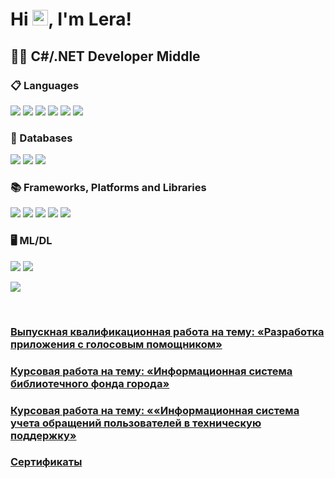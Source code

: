 # Hi <img src="https://media.giphy.com/media/hvRJCLFzcasrR4ia7z/giphy.gif" width="25px">, I'm Lera!

## 🧑‍💻 С#/.NET Developer Middle 

<h3>📋 Languages</h3>
 <p>
  	<img src="https://img.shields.io/badge/c%23%20-%23239120.svg?&style=for-the-badge&logo=c-sharp&logoColor=white"/>
  <img src="https://img.shields.io/badge/css3%20-%231572B6.svg?&style=for-the-badge&logo=css3&logoColor=white"/>
  <img src="https://img.shields.io/badge/html5%20-%23E34F26.svg?&style=for-the-badge&logo=html5&logoColor=white"/>
  <img src="https://img.shields.io/badge/java-%23ED8B00.svg?&style=for-the-badge&logo=java&logoColor=white"/>
  <img src="https://img.shields.io/badge/javascript%20-%23323330.svg?&style=for-the-badge&logo=javascript&logoColor=%23F7DF1E"/>
  <img src="https://img.shields.io/badge/python%20-%2314354C.svg?&style=for-the-badge&logo=python&logoColor=white"/>
 </p>
 
<h3>💾 Databases</h3>
<p>
 <img src="https://img.shields.io/badge/mysql-%2300f.svg?&style=for-the-badge&logo=mysql&logoColor=white"/>
 <img src ="https://img.shields.io/badge/postgres-%23316192.svg?&style=for-the-badge&logo=postgresql&logoColor=white"/>
 	<img src ="https://img.shields.io/badge/sqlite-%2307405e.svg?&style=for-the-badge&logo=sqlite&logoColor=white"/>
</p>

<h3>📚 Frameworks, Platforms and Libraries</h3>
<p>
 <img src="https://img.shields.io/badge/bootstrap%20-%23563D7C.svg?&style=for-the-badge&logo=bootstrap&logoColor=white"/>
 <img src="https://img.shields.io/badge/django%20-%23092E20.svg?&style=for-the-badge&logo=django&logoColor=white"/>
 <img src="https://img.shields.io/badge/flask%20-%23000.svg?&style=for-the-badge&logo=flask&logoColor=white"/>
 <img src="https://img.shields.io/badge/react%20-%2320232a.svg?&style=for-the-badge&logo=react&logoColor=%2361DAFB"/>
 <img src="https://img.shields.io/badge/redux%20-%23593d88.svg?&style=for-the-badge&logo=redux&logoColor=white"/>
</p>

<h3>🖥️ ML/DL</h3>
 <p>
  <img src="https://img.shields.io/badge/pandas%20-%23150458.svg?&style=for-the-badge&logo=pandas&logoColor=white" />
  <img src="https://img.shields.io/badge/numpy%20-%23013243.svg?&style=for-the-badge&logo=numpy&logoColor=white" />
 </p>

 <img src="https://img.shields.io/badge/docker%20-%230db7ed.svg?&style=for-the-badge&logo=docker&logoColor=white"/>
</p>
<br />



### [Выпускная квалификационная работа на тему: «Разработка приложения с голосовым помощником»](https://github.com/BernikovaLera/Developing-an-application-with-a-voice-assistant/blob/main/%D0%91%D0%B5%D1%80%D0%BD%D0%B8%D0%BA%D0%BE%D0%B2%D0%B0%D0%92%D0%A1_4%D0%9F%D0%9A%D0%A1_118_%D0%92%D0%9A%D0%A0.pdf)
### [Курсовая работа на тему: «Информационная система библиотечного фонда города»](https://github.com/BernikovaLera/Financial-University-under-the-Government-of-the-Russian-Federation/blob/main/%D0%9F%D1%80%D0%BE%D0%B5%D0%BA%D1%82%D0%B8%D1%80%D0%BE%D0%B2%D0%B0%D0%BD%D0%B8%D0%B5%20%D0%B8%D0%BD%D1%84%D0%BE%D1%80%D0%BC%D0%B0%D1%86%D0%B8%D0%BE%D0%BD%D0%BD%D1%8B%D1%85%20%D1%81%D0%B8%D1%81%D1%82%D0%B5%D0%BC/%D0%9A%D0%A0_%D0%91%D0%B5%D1%80%D0%BD%D0%B8%D0%BA%D0%BE%D0%B2%D0%B0_%D0%94%D0%9F%D0%9822-1%D1%81_%D0%98%D0%BD%D1%84%D0%BE%D1%80%D0%BC%D0%B0%D1%86%D0%B8%D0%BE%D0%BD%D0%BD%D0%B0%D1%8F%20%D1%81%D0%B8%D1%81%D1%82%D0%B5%D0%BC%D0%B0%20%D0%B1%D0%B8%D0%B1%D0%BB%D0%B8%D0%BE%D1%82%D0%B5%D1%87%D0%BD%D0%BE%D0%B3%D0%BE%20%D1%84%D0%BE%D0%BD%D0%B4%D0%B0%20%D0%B3%D0%BE%D1%80%D0%BE%D0%B4%D0%B0.pdf)
### [Курсовая работа на тему: ««Информационная система учета обращений пользователей в техническую поддержку»](https://github.com/BernikovaLera/Financial-University-under-the-Government-of-the-Russian-Federation/tree/main/%D0%A1%D0%BE%D0%B2%D1%80%D0%B5%D0%BC%D0%B5%D0%BD%D0%BD%D1%8B%D0%B5%20%D1%82%D0%B5%D1%85%D0%BD%D0%BE%D0%BB%D0%BE%D0%B3%D0%B8%D0%B8%20%D0%BF%D1%80%D0%BE%D0%B3%D1%80%D0%B0%D0%BC%D0%BC%D0%B8%D1%80%D0%BE%D0%B2%D0%B0%D0%BD%D0%B8%D1%8F) 
### [Сертификаты](https://github.com/BernikovaLera/Certificates)

